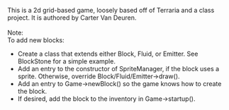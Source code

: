 This is a 2d grid-based game, loosely based off of Terraria and a class project. It is authored by Carter Van Deuren.<br/>
<br/>
Note:<br/>
To add new blocks:<br/>
- Create a class that extends either Block, Fluid, or Emitter. See BlockStone for a simple example.<br/>
- Add an entry to the constructor of SpriteManager, if the block uses a sprite. Otherwise, override Block/Fluid/Emitter->draw().<br/>
- Add an entry to Game->newBlock() so the game knows how to create the block.<br/>
- If desired, add the block to the inventory in Game->startup().<br/>
